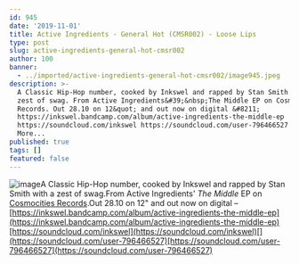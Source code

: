 ```yaml
---
id: 945
date: '2019-11-01'
title: Active Ingredients - General Hot (CMSR002) - Loose Lips
type: post
slug: active-ingredients-general-hot-cmsr002
author: 100
banner:
  - ../imported/active-ingredients-general-hot-cmsr002/image945.jpeg
description: >-
  A Classic Hip-Hop number, cooked by Inkswel and rapped by Stan Smith with a
  zest of swag. From Active Ingredients&#39;&nbsp;The Middle EP on Cosmocities
  Records. Out 28.10 on 12&quot; and out now on digital &#8211;
  https://inkswel.bandcamp.com/album/active-ingredients-the-middle-ep
  https://soundcloud.com/inkswel https://soundcloud.com/user-796466527 [...]Read
  More...
published: true
tags: []
featured: false
---
```

![image](../../imported/active-ingredients-general-hot-cmsr002/image945.jpeg)A Classic Hip-Hop number, cooked by Inkswel and rapped by Stan Smith with a zest of swag.From Active Ingredients' _The Middle_ EP on [Cosmocities Records](https://www.discogs.com/label/1628368-Cosmocities-Records).Out 28.10 on 12" and out now on digital – [](https://inkswel.bandcamp.com/album/active-ingredients-the-middle-ep)[https://inkswel.bandcamp.com/album/active-ingredients-the-middle-ep](https://inkswel.bandcamp.com/album/active-ingredients-the-middle-ep)[https://soundcloud.com/inkswel](https://soundcloud.com/inkswel)[](https://soundcloud.com/user-796466527)[https://soundcloud.com/user-796466527](https://soundcloud.com/user-796466527)